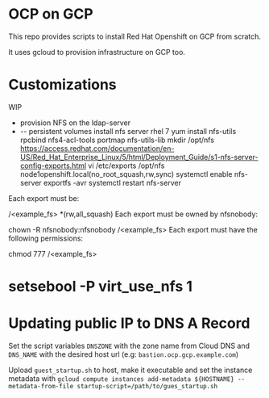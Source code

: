 # OCP on GCP
This repo provides scripts to install Red Hat Openshift on GCP from scratch.

It uses gcloud to provision infrastructure on GCP too.

# Customizations

WIP
- provision NFS on the ldap-server
- -- persistent volumes
install nfs server rhel 7
yum install nfs-utils rpcbind nfs4-acl-tools portmap nfs-utils-lib
mkdir /opt/nfs
https://access.redhat.com/documentation/en-US/Red_Hat_Enterprise_Linux/5/html/Deployment_Guide/s1-nfs-server-config-exports.html
vi /etc/exports
/opt/nfs node1openshift.local(no_root_squash,rw,sync)
systemctl enable nfs-server
exportfs -avr
systemctl restart nfs-server

Each export must be:

/<example_fs> *(rw,all_squash)
Each export must be owned by nfsnobody:

chown -R nfsnobody:nfsnobody /<example_fs>
Each export must have the following permissions:

chmod 777 /<example_fs>

 # setsebool -P virt_use_nfs 1


# Updating public IP to DNS A Record

Set the script variables `DNSZONE` with the zone name from Cloud DNS and `DNS_NAME` with the desired host url (e.g: `bastion.ocp.gcp.example.com`)

Upload `guest_startup.sh` to host, make it executable and set the instance metadata with
`gcloud compute instances add-metadata ${HOSTNAME} --metadata-from-file startup-script=/path/to/gues_startup.sh`

